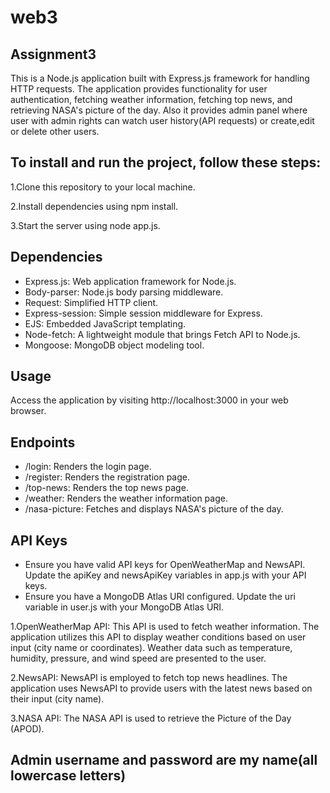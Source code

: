 # web3
## Assignment3

This is a Node.js application built with Express.js framework for handling HTTP requests. The application provides functionality for user authentication, fetching weather information, fetching top news, and retrieving NASA's picture of the day. Also it provides admin panel where user with admin rights can watch user history(API requests) or create,edit or delete other users.

## To install and run the project, follow these steps:

1.Clone this repository to your local machine. 

2.Install dependencies using npm install.

3.Start the server using node app.js.

## Dependencies

* Express.js: Web application framework for Node.js.
* Body-parser: Node.js body parsing middleware.
* Request: Simplified HTTP client.
* Express-session: Simple session middleware for Express.
* EJS: Embedded JavaScript templating.
* Node-fetch: A lightweight module that brings Fetch API to Node.js.
* Mongoose: MongoDB object modeling tool.
  
## Usage
Access the application by visiting http://localhost:3000 in your web browser.
## Endpoints
* /login: Renders the login page.
* /register: Renders the registration page.
* /top-news: Renders the top news page.
* /weather: Renders the weather information page.
* /nasa-picture: Fetches and displays NASA's picture of the day.

## API Keys
* Ensure you have valid API keys for OpenWeatherMap and NewsAPI. Update the apiKey and newsApiKey variables in app.js with your API keys.
* Ensure you have a MongoDB Atlas URI configured. Update the uri variable in user.js with your MongoDB Atlas URI.

1.OpenWeatherMap API: This API is used to fetch weather information. The application utilizes this API to display weather conditions based on user input (city name or coordinates). Weather data such as temperature, humidity, pressure, and wind speed are presented to the user.

2.NewsAPI: NewsAPI is employed to fetch top news headlines. The application uses NewsAPI to provide users with the latest news based on their input (city name). 

3.NASA API: The NASA API is used to retrieve the Picture of the Day (APOD). 

## Admin username and password are my name(all lowercase letters)
